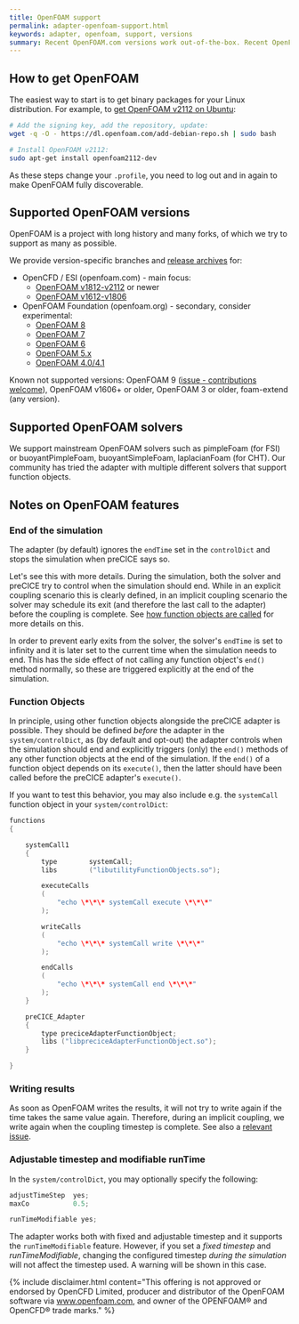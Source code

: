 ```yaml
---
title: OpenFOAM support
permalink: adapter-openfoam-support.html
keywords: adapter, openfoam, support, versions
summary: Recent OpenFOAM.com versions work out-of-the-box. Recent OpenFOAM.org versions are also supported, but you will need a version-specific branch.
---
```


## How to get OpenFOAM

The easiest way to start is to get binary packages for your Linux distribution. For example, to [get OpenFOAM v2112 on Ubuntu](https://develop.openfoam.com/Development/openfoam/-/wikis/precompiled/debian#precompiled-packages-debianubuntu):

```bash
# Add the signing key, add the repository, update:
wget -q -O - https://dl.openfoam.com/add-debian-repo.sh | sudo bash

# Install OpenFOAM v2112:
sudo apt-get install openfoam2112-dev
```

As these steps change your `.profile`, you need to log out and in again to make OpenFOAM fully discoverable.

## Supported OpenFOAM versions

OpenFOAM is a project with long history and many forks, of which we try to support as many as possible.

We provide version-specific branches and [release archives](https://github.com/precice/openfoam-adapter/releases/latest) for:

- OpenCFD / ESI (openfoam.com) - main focus:
  - [OpenFOAM v1812-v2112](https://github.com/precice/openfoam-adapter) or newer
  - [OpenFOAM v1612-v1806](https://github.com/precice/openfoam-adapter/tree/OpenFOAMv1806)
- OpenFOAM Foundation (openfoam.org) - secondary, consider experimental:
  - [OpenFOAM 8](https://github.com/precice/openfoam-adapter/tree/OpenFOAM8)
  - [OpenFOAM 7](https://github.com/precice/openfoam-adapter/tree/OpenFOAM7)
  - [OpenFOAM 6](https://github.com/precice/openfoam-adapter/tree/OpenFOAM6)
  - [OpenFOAM 5.x](https://github.com/precice/openfoam-adapter/tree/OpenFOAM5)
  - [OpenFOAM 4.0/4.1](https://github.com/precice/openfoam-adapter/tree/OpenFOAM4)

Known not supported versions: OpenFOAM 9 ([issue - contributions welcome](https://github.com/precice/openfoam-adapter/issues/200)), OpenFOAM v1606+ or older, OpenFOAM 3 or older, foam-extend (any version).

## Supported OpenFOAM solvers

We support mainstream OpenFOAM solvers such as pimpleFoam (for FSI) or buoyantPimpleFoam, buoyantSimpleFoam, laplacianFoam (for CHT). Our community has tried the adapter with multiple different solvers that support function objects.

## Notes on OpenFOAM features

### End of the simulation

The adapter (by default) ignores the `endTime` set in the `controlDict` and stops the simulation when preCICE says so.

Let's see this with more details. During the simulation, both the solver and preCICE try to control when the simulation should end.
While in an explicit coupling scenario this is clearly defined,
in an implicit coupling scenario the solver may schedule its exit
(and therefore the last call to the adapter) before the coupling is complete.
See [how function objects are called](https://www.openfoam.com/documentation/guides/latest/api/Time_8C_source.html#l00890)
for more details on this.

In order to prevent early exits from the solver, the solver's `endTime`
is set to infinity and it is later set to the current time when
the simulation needs to end. This has the side effect of not calling
any function object's `end()` method normally, so these are triggered
explicitly at the end of the simulation.

### Function Objects

In principle, using other function objects alongside the preCICE adapter
is possible. They should be defined *before* the adapter in the
`system/controlDict`, as (by default and opt-out) the adapter controls when the
simulation should end and explicitly triggers (only) the `end()` methods
of any other function objects at the end of the simulation.
If the `end()` of a function object depends on its `execute()`, then
the latter should have been called before the preCICE adapter's `execute()`.

If you want to test this behavior, you may
also include e.g. the `systemCall` function
object in your `system/controlDict`:

```c++
functions
{

    systemCall1
    {
        type        systemCall;
        libs        ("libutilityFunctionObjects.so");

        executeCalls
        (
            "echo \*\*\* systemCall execute \*\*\*"
        );

        writeCalls
        (
            "echo \*\*\* systemCall write \*\*\*"
        );

        endCalls
        (
            "echo \*\*\* systemCall end \*\*\*"
        );
    }

    preCICE_Adapter
    {
        type preciceAdapterFunctionObject;
        libs ("libpreciceAdapterFunctionObject.so");
    }

}
```

### Writing results

As soon as OpenFOAM writes the results, it will not try to write again
if the time takes the same value again. Therefore, during an implicit
coupling, we write again when the coupling timestep is complete.
See also a [relevant issue](https://github.com/precice/openfoam-adapter/issues/34).

### Adjustable timestep and modifiable runTime

In the `system/controlDict`, you may optionally specify the
following:

```c++
adjustTimeStep  yes;
maxCo           0.5;

runTimeModifiable yes;
```

The adapter works both with fixed and adjustable timestep
and it supports the `runTimeModifiable` feature.
However, if you set a *fixed timestep* and *runTimeModifiable*,
changing the configured timestep *during the simulation* will
not affect the timestep used. A warning will be shown in this case.

{% include disclaimer.html content="This offering is not approved or endorsed by OpenCFD Limited, producer and distributor of the OpenFOAM software via www.openfoam.com, and owner of the OPENFOAM®  and OpenCFD®  trade marks." %}
